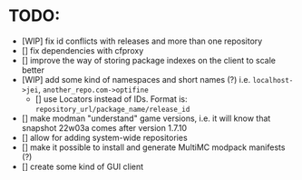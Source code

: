 # TODO:
- [WIP] fix id conflicts with releases and more than one repository
- [] fix dependencies with cfproxy
- [] improve the way of storing package indexes on the client to scale better
- [WIP] add some kind of namespaces and short names (?) i.e. `localhost->jei`, `another_repo.com->optifine`
	- [] use Locators instead of IDs. Format is: `repository_url/package_name/release_id`
- [] make modman "understand" game versions, i.e. it will know that snapshot 22w03a comes after version 1.7.10
- [] allow for adding system-wide repositories
- [] make it possible to install and generate MultiMC modpack manifests (?)
- [] create some kind of GUI client
